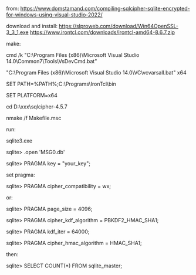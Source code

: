 from:
https://www.domstamand.com/compiling-sqlcipher-sqlite-encrypted-for-windows-using-visual-studio-2022/

download and install:
https://slproweb.com/download/Win64OpenSSL-3_3_1.exe
https://www.irontcl.com/downloads/irontcl-amd64-8.6.7.zip


make:

cmd /k "C:\Program Files (x86)\Microsoft Visual Studio 14.0\Common7\Tools\VsDevCmd.bat"

"C:\Program Files (x86)\Microsoft Visual Studio 14.0\VC\vcvarsall.bat" x64

SET PATH=%PATH%;C:\Programs\IronTcl\bin

SET PLATFORM=x64

cd D:\xxx\sqlcipher-4.5.7

nmake /f Makefile.msc


run:

  sqlite3.exe
  
  sqlite> .open 'MSG0.db'
  
  sqlite> PRAGMA key = "your_key";

set pragma:

  sqlite> PRAGMA cipher_compatibility = wx;

or:

  sqlite> PRAGMA page_size = 4096;
  
  sqlite> PRAGMA cipher_kdf_algorithm = PBKDF2_HMAC_SHA1;
  
  sqlite> PRAGMA kdf_iter = 64000;
  
  sqlite> PRAGMA cipher_hmac_algorithm = HMAC_SHA1;

then:

  sqlite> SELECT COUNT(*) FROM sqlite_master;
